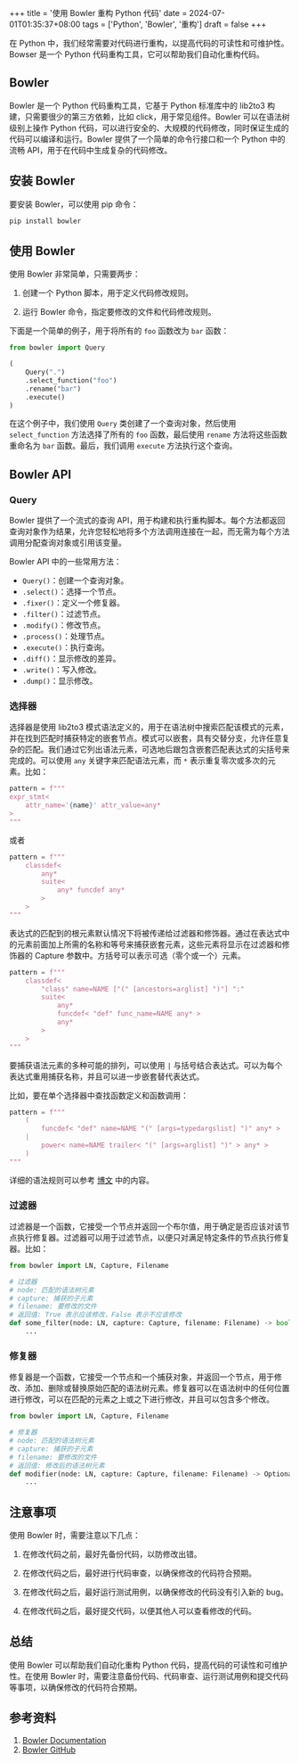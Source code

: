 +++
title = '使用 Bowler 重构 Python 代码'
date = 2024-07-01T01:35:37+08:00
tags = ['Python', 'Bowler', '重构']
draft = false
+++

在 Python 中，我们经常需要对代码进行重构，以提高代码的可读性和可维护性。Bowser 是一个 Python 代码重构工具，它可以帮助我们自动化重构代码。

## Bowler

Bowler 是一个 Python 代码重构工具，它基于 Python 标准库中的 lib2to3 构建，只需要很少的第三方依赖，比如 click，用于常见组件。Bowler 可以在语法树级别上操作 Python 代码，可以进行安全的、大规模的代码修改，同时保证生成的代码可以编译和运行。Bowler 提供了一个简单的命令行接口和一个 Python 中的流畅 API，用于在代码中生成复杂的代码修改。

## 安装 Bowler

要安装 Bowler，可以使用 pip 命令：

```bash
pip install bowler
```

## 使用 Bowler

使用 Bowler 非常简单，只需要两步：

1. 创建一个 Python 脚本，用于定义代码修改规则。

2. 运行 Bowler 命令，指定要修改的文件和代码修改规则。

下面是一个简单的例子，用于将所有的 `foo` 函数改为 `bar` 函数：

```python
from bowler import Query

(
    Query(".")
    .select_function("foo")
    .rename("bar")
    .execute()
)
```

在这个例子中，我们使用 `Query` 类创建了一个查询对象，然后使用 `select_function` 方法选择了所有的 `foo` 函数，最后使用 `rename` 方法将这些函数重命名为 `bar` 函数。最后，我们调用 `execute` 方法执行这个查询。

## Bowler API

### Query

Bowler 提供了一个流式的查询 API，用于构建和执行重构脚本。每个方法都返回查询对象作为结果，允许您轻松地将多个方法调用连接在一起，而无需为每个方法调用分配查询对象或引用该变量。

Bowler API 中的一些常用方法：

- `Query()`：创建一个查询对象。
- `.select()`：选择一个节点。
- `.fixer()`：定义一个修复器。
- `.filter()`：过滤节点。
- `.modify()`：修改节点。
- `.process()`：处理节点。
- `.execute()`：执行查询。
- `.diff()`：显示修改的差异。
- `.write()`：写入修改。
- `.dump()`：显示修改。

### 选择器

选择器是使用 lib2to3 模式语法定义的，用于在语法树中搜索匹配该模式的元素，并在找到匹配时捕获特定的嵌套节点。模式可以嵌套，具有交替分支，允许任意复杂的匹配。我们通过它列出语法元素，可选地后跟包含嵌套匹配表达式的尖括号来完成的。可以使用 `any` 关键字来匹配语法元素，而 `*` 表示重复零次或多次的元素。比如：

```python
pattern = f"""
expr_stmt<
    attr_name='{name}' attr_value=any*
>
"""
```

或者

```python
pattern = f"""
    classdef<
        any*
        suite<
            any* funcdef any*
        >
    >
"""
```

表达式的匹配到的根元素默认情况下将被传递给过滤器和修饰器。通过在表达式中的元素前面加上所需的名称和等号来捕获嵌套元素，这些元素将显示在过滤器和修饰器的 Capture 参数中。方括号可以表示可选（零个或一个）元素。

```python
pattern = f"""
    classdef<
        "class" name=NAME ["(" [ancestors=arglist] ")"] ":"
        suite<
            any*
            funcdef< "def" func_name=NAME any* >
            any*
        >
    >
"""
```

要捕获语法元素的多种可能的排列，可以使用 `|` 与括号结合表达式。可以为每个表达式重用捕获名称，并且可以进一步嵌套替代表达式。

比如，要在单个选择器中查找函数定义和函数调用：

```python
pattern = f"""
    (
        funcdef< "def" name=NAME "(" [args=typedargslist] ")" any* >
    |
        power< name=NAME trailer< "(" [args=arglist] ")" > any* >
    )
"""
```

详细的语法规则可以参考 [博文](../python-grammar) 中的内容。

### 过滤器

过滤器是一个函数，它接受一个节点并返回一个布尔值，用于确定是否应该对该节点执行修复器。过滤器可以用于过滤节点，以便只对满足特定条件的节点执行修复器。比如：

```python
from bowler import LN, Capture, Filename

# 过滤器
# node: 匹配的语法树元素
# capture: 捕获的子元素
# filename: 要修改的文件
# 返回值: True 表示应该修改，False 表示不应该修改
def some_filter(node: LN, capture: Capture, filename: Filename) -> bool:
    ...
```

### 修复器

修复器是一个函数，它接受一个节点和一个捕获对象，并返回一个节点，用于修改、添加、删除或替换原始匹配的语法树元素。修复器可以在语法树中的任何位置进行修改，可以在匹配的元素之上或之下进行修改，并且可以包含多个修改。

```python
from bowler import LN, Capture, Filename

# 修复器
# node: 匹配的语法树元素
# capture: 捕获的子元素
# filename: 要修改的文件
# 返回值: 修改后的语法树元素
def modifier(node: LN, capture: Capture, filename: Filename) -> Optional[LN]:
    ...
```

## 注意事项

使用 Bowler 时，需要注意以下几点：

1. 在修改代码之前，最好先备份代码，以防修改出错。

2. 在修改代码之后，最好进行代码审查，以确保修改的代码符合预期。

3. 在修改代码之后，最好运行测试用例，以确保修改的代码没有引入新的 bug。

4. 在修改代码之后，最好提交代码，以便其他人可以查看修改的代码。

## 总结

使用 Bowler 可以帮助我们自动化重构 Python 代码，提高代码的可读性和可维护性。在使用 Bowler 时，需要注意备份代码、代码审查、运行测试用例和提交代码等事项，以确保修改的代码符合预期。

## 参考资料

1. [Bowler Documentation](https://pybowler.io/)
1. [Bowler GitHub](https://github.com/facebookincubator/bowler)
